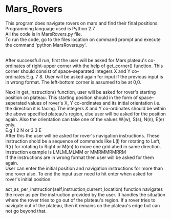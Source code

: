 # Mars_Rovers
This program does navigate rovers on mars and find their final positions.<br />
Programming language used is Python 2.7<br />
All the code is in MarsRovers.py file. <br />
To run the code, go to the files location on command prompt and execute the command 'python MarsRovers.py'.<br /><br />

After successfull run, first the user will be asked for Mars plateau's co-ordinates of right-upper corner with the help of get_corner() function.
This corner should consist of space-separated integers X and Y co-ordinates.E.g. 7 8. User will be asked again for input if the previous input is in wrong format. The left-bottom corner is assumed to be at 0,0.<br />

Next in get_instruction() function, user will be asked for rover's starting position on plateau. This starting position should in the form of space-seperated values
of rover's X, Y co-ordinates and its initial orientation i.e. the direction it is facing.
The integers X and Y co-ordinates should be within the above specified plateau's region, else user will be asked for the position again. 
Also the orientation can take one of the values W(w), S(s), N(n), E(e) only. <br />E.g 1 2 N or 3 3 E<br />
After this the user will be asked for rover's navigation instructions. These instruction shold be a sequence of commands like L(l) for rotating to Left, R(r) for rotating to Right or M(m) to move one grid ahed in same direction. Instruction example is LMLMLMLMM or MMRMMRMRRM<br />
If the instructions are in wrong format then user will be asked for them again.<br />
User can enter the initial position and navigation instructions for more than one rover also.
To end the input user need to hit enter when asked for rover's initial position.<br />

act_as_per_instruction(self,instruction,current_location) function navigates the rover as per the instruction provided by the user.
It handles the situation where the rover tries to go out of the plateau's region. If a rover tries to navigate out of the plateau, then it remains on the plateau's edge but can not go beyond that.



